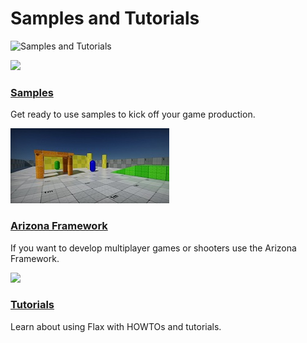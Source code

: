 # Samples and Tutorials

![Samples and Tutorials](media/title.jpg)

<div class="frontpage">

<div class="frontpage-section">
<a href="samples/index.md"><img src="samples/media/icon.jpg"></a>
<h3><a href="samples/index.md">Samples</a></h3>
<p>Get ready to use samples to kick off your game production.</p>
</div>

<div class="frontpage-section">
<a href="samples/arizona.md"><img src="samples/media/arizona-icon.jpg"></a>
<h3><a href="samples/arizona.md">Arizona Framework</a></h3>
<p>If you want to develop multiplayer games or shooters use the Arizona Framework.</p>
</div>

<div class="frontpage-section">
<a href="tutorials/index.md"><img src="tutorials/media/icon.jpg"></a>
<h3><a href="tutorials/index.md">Tutorials</a></h3>
<p>Learn about using Flax with HOWTOs and tutorials.</p>
</div>

</div>

